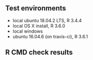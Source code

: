 ## Test environments
* local ubuntu 18.04.2 LTS, R 3.4.4
* local OS X install, R 3.6.0
* local windows 
* ubuntu 16.04.6 (on travis-ci), R 3.6.1



## R CMD check results